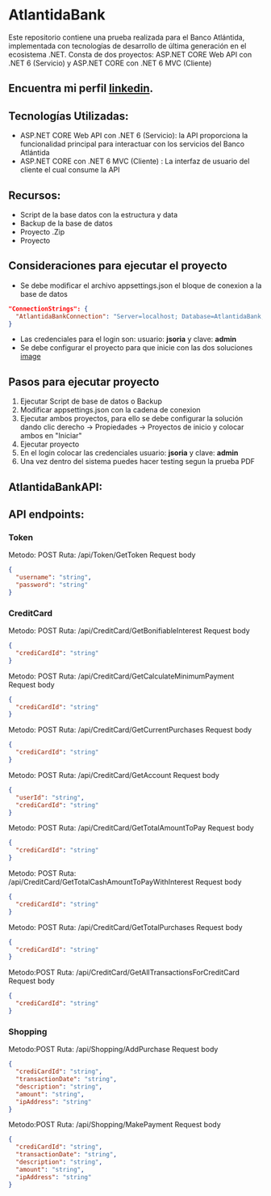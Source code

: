# AtlantidaBank
Este repositorio contiene una prueba realizada para el Banco Atlántida, implementada con tecnologías de desarrollo de última generación en el ecosistema .NET. Consta de dos proyectos: ASP.NET CORE Web API con .NET 6 (Servicio) y ASP.NET CORE con .NET 6 MVC (Cliente)

## Encuentra mi perfil [linkedin](https://www.linkedin.com/in/jos%C3%A9-eduardo-guevara-soria-7a5956157/).

## Tecnologías Utilizadas:
- ASP.NET CORE Web API con .NET 6 (Servicio): la API proporciona la funcionalidad principal para interactuar con los servicios del Banco Atlántida
- ASP.NET CORE con .NET 6 MVC (Cliente) : La interfaz de usuario del cliente el cual consume la API

## Recursos:
- Script de la base datos con la estructura y data
- Backup de la base de datos
- Proyecto .Zip
- Proyecto

## Consideraciones para ejecutar el proyecto

- Se debe modificar el archivo appsettings.json el bloque de conexion a la base de datos
```json
"ConnectionStrings": {
  "AtlantidaBankConnection": "Server=localhost; Database=AtlantidaBank; User Id=sa; Password=[clave]; TrustServerCertificate=True"
}
```
- Las credenciales para el login son: usuario: **jsoria** y clave: **admin**
- Se debe configurar el proyecto para que inicie con las dos soluciones
[image](https://github.com/JESoria/AtlantidaBank/assets/45598614/22493512-ddbc-42d7-856b-f967b9e1cce3)

## Pasos para ejecutar proyecto

1. Ejecutar Script de base de datos o Backup
2. Modificar appsettings.json con la cadena de conexion
3. Ejecutar ambos proyectos, para ello se debe configurar la solución dando clic derecho -> Propiedades -> Proyectos de inicio y colocar ambos en "Iniciar"
4. Ejecutar proyecto
5. En el login colocar las credenciales usuario: **jsoria** y clave: **admin**
6. Una vez dentro del sistema puedes hacer testing segun la prueba PDF

## AtlantidaBankAPI:

## API endpoints:


### Token
Metodo: POST
Ruta: /api/Token/GetToken
Request body
```json
{
  "username": "string",
  "password": "string"
}
```
### CreditCard
Metodo: POST
Ruta: /api/CreditCard/GetBonifiableInterest
Request body
```json
{
  "crediCardId": "string"
}
```

Metodo: POST
Ruta: /api/CreditCard/GetCalculateMinimumPayment
Request body
```json
{
  "crediCardId": "string"
}
```

Metodo: POST
Ruta: /api/CreditCard/GetCurrentPurchases
Request body
```json
{
  "crediCardId": "string"
}
```

Metodo: POST
Ruta: /api/CreditCard/GetAccount
Request body
```json
{
  "userId": "string",
  "crediCardId": "string"
}
```

Metodo: POST
Ruta: /api/CreditCard/GetTotalAmountToPay
Request body
```json
{
  "crediCardId": "string"
}
```

Metodo: POST
Ruta: /api/CreditCard/GetTotalCashAmountToPayWithInterest
Request body
```json
{
  "crediCardId": "string"
}
```

Metodo: POST
Ruta: /api/CreditCard/GetTotalPurchases
Request body
```json
{
  "crediCardId": "string"
}
```

Metodo:POST
Ruta: /api/CreditCard/GetAllTransactionsForCreditCard
Request body
```json
{
  "crediCardId": "string"
}
```

### Shopping

Metodo:POST
Ruta: /api/Shopping/AddPurchase
Request body
```json
{
  "crediCardId": "string",
  "transactionDate": "string",
  "description": "string",
  "amount": "string",
  "ipAddress": "string"
}
```

Metodo:POST
Ruta: /api/Shopping/MakePayment
Request body
```json
{
  "crediCardId": "string",
  "transactionDate": "string",
  "description": "string",
  "amount": "string",
  "ipAddress": "string"
}
```
